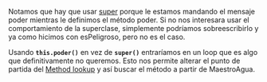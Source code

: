 Notamos que  hay que usar <a href="http://uqbar-wiki.org/index.php?title=Super" target="_blank">super</a> porque le estamos mandando el mensaje poder mientras le definimos el método poder. Si no nos interesara usar el comportamiento de la superclase, simplemente podríamos sobreescribirlo y ya como hicimos con esPeligroso, pero no es el caso. 

Usando **`this.poder()`** en vez de **`super()`** entraríamos en un loop que es algo que definitivamente no queremos. Esto nos permite alterar el punto de partida del <a href="http://uqbar-wiki.org/index.php?title=Method_lookup" target="_blank">Method lookup</a> y así buscar el método a partir de MaestroAgua.